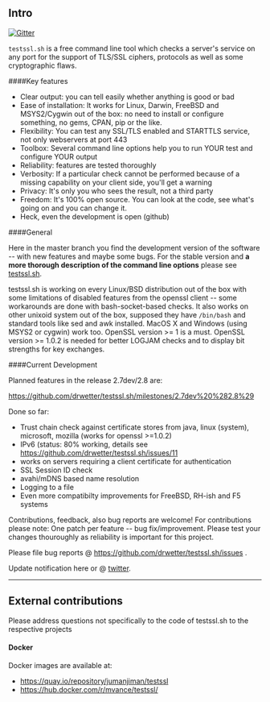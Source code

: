 
## Intro

[![Gitter](https://badges.gitter.im/Join%20Chat.svg)](https://gitter.im/drwetter/testssl.sh?utm_source=badge&utm_medium=badge&utm_campaign=pr-badge&utm_content=badge)

`testssl.sh` is a free command line tool which checks a server's service on any port for the support of TLS/SSL ciphers, protocols as well as some cryptographic flaws. 

####Key features

* Clear output: you can tell easily whether anything is good or bad
* Ease of installation: It works for Linux, Darwin, FreeBSD and MSYS2/Cygwin out of the box: no need to install or configure something, no gems, CPAN, pip or the like.
* Flexibility: You can test any SSL/TLS enabled and STARTTLS service, not only webservers at port 443
* Toolbox: Several command line options help you to run YOUR test and configure YOUR output
* Reliability: features are tested thoroughly
* Verbosity: If a particular check cannot be performed because of a missing capability on your client side, you'll get a warning
* Privacy: It's only you who sees the result, not a third party
* Freedom: It's 100% open source. You can look at the code, see what's going on and you can change it. 
* Heck, even the development is open (github)

####General

Here in the master branch you find the development version of the software -- with new features and maybe some bugs. For the stable version and **a more thorough description of the command line options** please see [testssl.sh](https://testssl.sh/ "Go to the site with the stable version and more documentation"). 

testssl.sh is working on every Linux/BSD distribution out of the box with some limitations of disabled features from the openssl client -- some workarounds are done with bash-socket-based checks. It also works on other unixoid system out of the box, supposed they have `/bin/bash` and standard tools like sed and awk installed. MacOS X and Windows (using MSYS2 or cygwin) work too. OpenSSL version >= 1 is a must.  OpenSSL version >= 1.0.2 is needed for better LOGJAM checks and to display bit strengths for key exchanges.

####Current Development

Planned features in the release 2.7dev/2.8 are: 

https://github.com/drwetter/testssl.sh/milestones/2.7dev%20%282.8%29

Done so far:

* Trust chain check against certificate stores from java, linux (system), microsoft, mozilla (works for openssl >=1.0.2)
* IPv6 (status: 80% working, details see https://github.com/drwetter/testssl.sh/issues/11
* works on servers requiring a client certificate for authentication
* SSL Session ID check
* avahi/mDNS based name resolution
* Logging to a file
* Even more compatibilty improvements for FreeBSD, RH-ish and F5 systems

Contributions, feedback, also bug reports are welcome! For contributions please note: One patch per feature -- bug fix/improvement. Please test your changes thouroughly as reliability is important for this project. 

Please file bug reports @ https://github.com/drwetter/testssl.sh/issues .

Update notification here or @ [twitter](https://twitter.com/drwetter). 

----

## External contributions

Please address questions not specifically to the code of testssl.sh to the respective projects

#### Docker

Docker images are available at:

* https://quay.io/repository/jumanjiman/testssl
* https://hub.docker.com/r/mvance/testssl/

